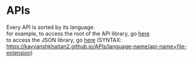 # APIs
 Every API is sorted by its language.  
 for example, to access the root of the API library, go [here](https://kavyanshkhaitan2.github.io/APIs/)  
 to access the JSON library, go [here](https://KavyanshKhaitan2.github.io/APIs/json/)
 (SYNTAX: https://kavyanshkhaitan2.github.io/APIs/language-name/api-name+file-extension)
